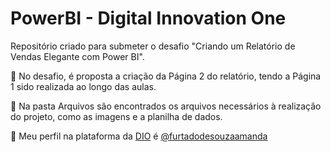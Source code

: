 # PowerBI - Digital Innovation One

Repositório criado para submeter o desafio "Criando um Relatório de Vendas Elegante com Power BI".  

🧩 No desafio, é proposta a criação da Página 2 do relatório, tendo a Página 1 sido realizada ao longo das aulas.  

📂 Na pasta Arquivos são encontrados os arquivos necessários à realização do projeto, como as imagens e a planilha de dados.  

🔗 Meu perfil na plataforma da [DIO](https://github.com/digitalinnovationone) é [@furtadodesouzaamanda](https://www.dio.me/users/furtadodesouzaamanda)